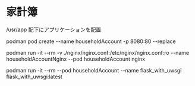 # 家計簿

/usr/app 配下にアプリケーションを配置

podman pod create --name householdAccount -p 8080:80 --replace

podman run -it --rm -v ./nginx/nginx.conf:/etc/nginx/nginx.conf:ro --name householdAccountNginx --pod householdAccount nginx

podman run -it --rm --pod householdAccount --name flask_with_uwsgi flask_with_uwsgi:latest

